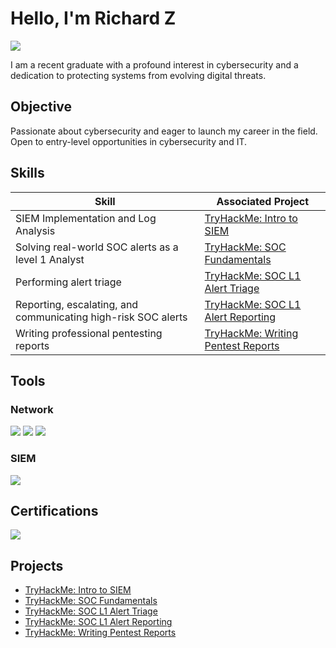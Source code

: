 # Hello, I'm Richard Z
<a href="https://www.linkedin.com/in/richard-zeid-054ab1245/"><img src="https://img.shields.io/badge/-LinkedIn-0072b1?&style=for-the-badge&logo=linkedin&logoColor=white" /></a>

I am a recent graduate with a profound interest in cybersecurity and a dedication to protecting systems from evolving digital threats.

## Objective

Passionate about cybersecurity and eager to launch my career in the field. Open to entry-level opportunities in cybersecurity and IT. 

## Skills

| Skill                                         | Associated Project         |
|-----------------------------------------------|----------------------------|
| SIEM Implementation and Log Analysis | <a href="https://github.com/RZ-3712/Intro-to-SIEM">TryHackMe: Intro to SIEM</a>|
| Solving real-world SOC alerts as a level 1 Analyst | <a href="https://github.com/RZ-3712/TryHackMe-SOC-Fundamentals">TryHackMe: SOC Fundamentals</a>|
| Performing alert triage | <a href="https://github.com/RZ-3712/TryHackMe-SOC-L1-Alert-Triage">TryHackMe: SOC L1 Alert Triage</a>|
| Reporting, escalating, and communicating high-risk SOC alerts | <a href="https://github.com/RZ-3712/TryHackMe-SOC-L1-Alert-Reporting">TryHackMe: SOC L1 Alert Reporting</a>|
| Writing professional pentesting reports | <a href="https://github.com/RZ-3712/TryHackMe-Writing-Pentest-Reports">TryHackMe: Writing Pentest Reports</a>|

## Tools

### Network
<div>
    <img src="https://img.shields.io/badge/-Wireshark-1679A7?&style=for-the-badge&logo=Wireshark&logoColor=white" />
    <img src="https://img.shields.io/badge/-Nmap-004170?style=for-the-badge&logo=Nmap&logoColor=white" />
    <img src="https://img.shields.io/badge/-OpenVAS-008000?&style=for-the-badge&logo=openvas&logoColor=white" />
</div>

### SIEM
<div>
    <img src="https://img.shields.io/badge/-Splunk-000000?&style=for-the-badge&logo=Splunk&logoColor=white" />
</div>

## Certifications
<div>
<img src="https://img.shields.io/badge/-Security%2B-FF0000?&style=for-the-badge&logo=CompTIA&logoColor=white" />
</div>

## Projects
- <a href="https://github.com/RZ-3712/Intro-to-SIEM">TryHackMe: Intro to SIEM</a>
- <a href="https://github.com/RZ-3712/TryHackMe-SOC-Fundamentals">TryHackMe: SOC Fundamentals</a>
- <a href="https://github.com/RZ-3712/TryHackMe-SOC-L1-Alert-Triage">TryHackMe: SOC L1 Alert Triage</a>
- <a href="https://github.com/RZ-3712/TryHackMe-SOC-L1-Alert-Reporting">TryHackMe: SOC L1 Alert Reporting</a>
- <a href="https://github.com/RZ-3712/TryHackMe-Writing-Pentest-Reports">TryHackMe: Writing Pentest Reports</a>
